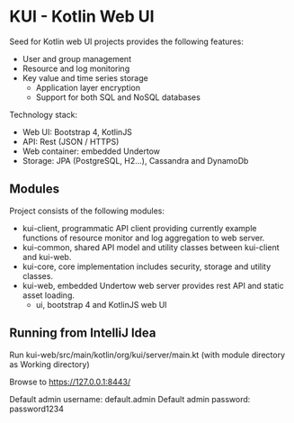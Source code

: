 ﻿# KUI - Kotlin Web UI

Seed for Kotlin web UI projects provides the following features:

* User and group management
* Resource and log monitoring
* Key value and time series storage
    * Application layer encryption
    * Support for both SQL and NoSQL databases 

Technology stack:

* Web UI: Bootstrap 4, KotlinJS
* API: Rest (JSON / HTTPS)
* Web container: embedded Undertow
* Storage: JPA (PostgreSQL, H2...), Cassandra and DynamoDb 

## Modules

Project consists of the following modules:

* kui-client, programmatic API client providing currently example functions of resource monitor and log aggregation to web server.
* kui-common, shared API model and utility classes between kui-client and kui-web.
* kui-core, core implementation includes security, storage and utility classes.
* kui-web, embedded Undertow web server provides rest API and static asset loading.
    * ui, bootstrap 4 and KotlinJS web UI
    
## Running from IntelliJ Idea

Run kui-web/src/main/kotlin/org/kui/server/main.kt (with module directory as Working directory)

Browse to https://127.0.0.1:8443/

Default admin username: default.admin
Default admin password: password1234

